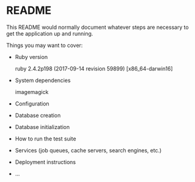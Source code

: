 # README

This README would normally document whatever steps are necessary to get the
application up and running.

Things you may want to cover:

* Ruby version

  ruby 2.4.2p198 (2017-09-14 revision 59899) [x86_64-darwin16]

* System dependencies

  imagemagick

* Configuration

* Database creation

* Database initialization

* How to run the test suite

* Services (job queues, cache servers, search engines, etc.)

* Deployment instructions

* ...
